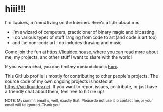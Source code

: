 # hiii!!!

I'm liquidex, a friend living on the Internet. Here's a little about me:
- I'm a wizard of computers, practicioner of binary magic and bitcasting
- I do various types of stuff ranging from code to art (and code is art too)
- and the non-code art I do includes drawing and music

Come join the fun at <https://liquidex.house>, where you can read more about me, my projects, and other stuff I want to share with the world!

If you wanna chat, you can find my contact details [here](https://liquidex.house/b?hello).

This GitHub profile is mostly for contributing to other people's projects.
The source code of my own ongoing projects is hosted at <https://src.liquidev.net>.
If you want to report issues, contribute, or just have a friendly chat about them, feel free to hit me up!

<sub>NOTE: My commit email is, well, exactly that. Please do not use it to contact me, or your email will be ignored. Thank you!</sub>
